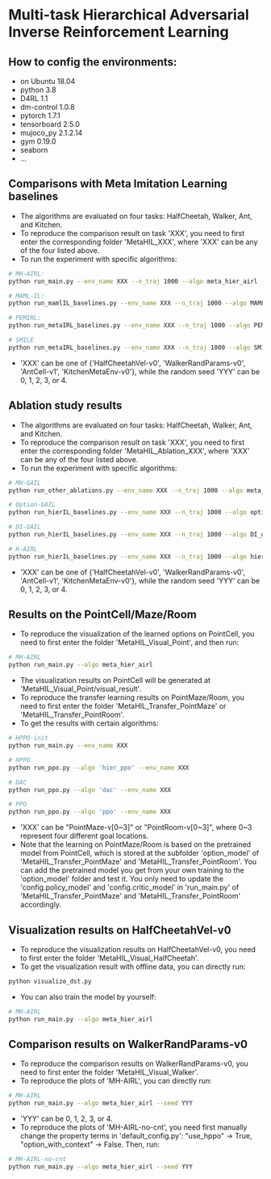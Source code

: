 # Multi-task Hierarchical Adversarial Inverse Reinforcement Learning

## How to config the environments:
- on Ubuntu 18.04
- python 3.8
- D4RL 1.1
- dm-control 1.0.8
- pytorch 1.7.1
- tensorboard 2.5.0
- mujoco_py 2.1.2.14
- gym 0.19.0
- seaborn
- ...


## Comparisons with Meta Imitation Learning baselines
- The algorithms are evaluated on four tasks: HalfCheetah, Walker, Ant, and Kitchen.
- To reproduce the comparison result on task 'XXX', you need to first enter the corresponding folder 'MetaHIL_XXX', where 'XXX' can be any of the four listed above.
- To run the experiment with specific algorithms:
```bash
# MH-AIRL:
python run_main.py --env_name XXX --n_traj 1000 --algo meta_hier_airl --seed YYY

# MAML-IL:
python run_mamlIL_baselines.py --env_name XXX --n_traj 1000 --algo MAML_IL --seed YYY

# PEMIRL:
python run_metaIRL_baselines.py --env_name XXX --n_traj 1000 --algo PEMIRL --seed YYY

# SMILE
python run_metaIRL_baselines.py --env_name XXX --n_traj 1000 --algo SMILE --seed YYY
```
- 'XXX' can be one of {'HalfCheetahVel-v0', 'WalkerRandParams-v0', 'AntCell-v1', 'KitchenMetaEnv-v0'}, while the random seed 'YYY' can be 0, 1, 2, 3, or 4.

## Ablation study results
- The algorithms are evaluated on four tasks: HalfCheetah, Walker, Ant, and Kitchen.
- To reproduce the comparison result on task 'XXX', you need to first enter the corresponding folder 'MetaHIL_Ablation_XXX', where 'XXX' can be any of the four listed above.
- To run the experiment with specific algorithms:
```bash
# MH-GAIL
python run_other_ablations.py --env_name XXX --n_traj 1000 --algo meta_hier_gail --seed YYY

# Option-GAIL
python run_hierIL_baselines.py --env_name XXX --n_traj 1000 --algo option_gail --seed YYY

# DI-GAIL
python run_hierIL_baselines.py --env_name XXX --n_traj 1000 --algo DI_gail --seed YYY

# H-AIRL
python run_hierIL_baselines.py --env_name XXX --n_traj 1000 --algo hier_airl --seed YYY
```
- 'XXX' can be one of {'HalfCheetahVel-v0', 'WalkerRandParams-v0', 'AntCell-v1', 'KitchenMetaEnv-v0'}, while the random seed 'YYY' can be 0, 1, 2, 3, or 4.


## Results on the PointCell/Maze/Room
- To reproduce the visualization of the learned options on PointCell, you need to first enter the folder 'MetaHIL_Visual_Point', and then run:
```bash
# MH-AIRL
python run_main.py --algo meta_hier_airl
```
- The visualization results on PointCell will be generated at 'MetaHIL_Visual_Point/visual_result'.
- To reproduce the transfer learning results on PointMaze/Room, you need to first enter the folder 'MetaHIL_Transfer_PointMaze' or 'MetaHIL_Transfer_PointRoom'.
- To get the results with certain algorithms:
```bash
# HPPO-init
python run_main.py --env_name XXX

# HPPO
python run_ppo.py --algo 'hier_ppo' --env_name XXX

# DAC
python run_ppo.py --algo 'dac' --env_name XXX

# PPO
python run_ppo.py --algo 'ppo' --env_name XXX
```
- 'XXX' can be "PointMaze-v[0~3]" or "PointRoom-v[0~3]", where 0~3 represent four different goal locations.
- Note that the learning on PointMaze/Room is based on the pretrained model from PointCell, which is stored at the subfolder 'option_model' of 'MetaHIL_Transfer_PointMaze' and 'MetaHIL_Transfer_PointRoom'. You can add the pretrained model you get from your own training to the 'option_model' folder and test it. You only need to update the 'config.policy_model' and 'config.critic_model' in 'run_main.py' of 'MetaHIL_Transfer_PointMaze' and 'MetaHIL_Transfer_PointRoom' accordingly.

## Visualization results on HalfCheetahVel-v0
- To reproduce the visualization results on HalfCheetahVel-v0, you need to first enter the folder 'MetaHIL_Visual_HalfCheetah'. 
- To get the visualization result with offline data, you can directly run:
```bash
python visualize_dst.py
```
- You can also train the model by yourself:
```bash
# MH-AIRL
python run_main.py --algo meta_hier_airl
```

## Comparison results on WalkerRandParams-v0
- To reproduce the comparison results on WalkerRandParams-v0, you need to first enter the folder 'MetaHIL_Visual_Walker'. 
- To reproduce the plots of 'MH-AIRL', you can directly run:
```bash
# MH-AIRL
python run_main.py --algo meta_hier_airl --seed YYY
```
- 'YYY' can be 0, 1, 2, 3, or 4.
- To reproduce the plots of 'MH-AIRL-no-cnt', you need first manually change the property terms in 'default_config.py': "use_hppo" -> True, "option_with_context" -> False. Then, run:
```bash
# MH-AIRL-no-cnt
python run_main.py --algo meta_hier_airl --seed YYY
```